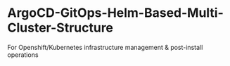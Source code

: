 # ArgoCD-GitOps-Helm-Based-Multi-Cluster-Structure
For Openshift/Kubernetes infrastructure management &amp; post-install operations
